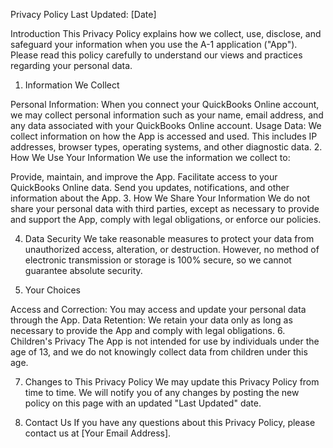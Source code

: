 Privacy Policy
Last Updated: [Date]

Introduction This Privacy Policy explains how we collect, use, disclose, and safeguard your information when you use the A-1 application ("App"). Please read this policy carefully to understand our views and practices regarding your personal data.

1. Information We Collect

Personal Information: When you connect your QuickBooks Online account, we may collect personal information such as your name, email address, and any data associated with your QuickBooks Online account.
Usage Data: We collect information on how the App is accessed and used. This includes IP addresses, browser types, operating systems, and other diagnostic data.
2. How We Use Your Information We use the information we collect to:

Provide, maintain, and improve the App.
Facilitate access to your QuickBooks Online data.
Send you updates, notifications, and other information about the App.
3. How We Share Your Information We do not share your personal data with third parties, except as necessary to provide and support the App, comply with legal obligations, or enforce our policies.

4. Data Security We take reasonable measures to protect your data from unauthorized access, alteration, or destruction. However, no method of electronic transmission or storage is 100% secure, so we cannot guarantee absolute security.

5. Your Choices

Access and Correction: You may access and update your personal data through the App.
Data Retention: We retain your data only as long as necessary to provide the App and comply with legal obligations.
6. Children's Privacy The App is not intended for use by individuals under the age of 13, and we do not knowingly collect data from children under this age.

7. Changes to This Privacy Policy We may update this Privacy Policy from time to time. We will notify you of any changes by posting the new policy on this page with an updated "Last Updated" date.

8. Contact Us If you have any questions about this Privacy Policy, please contact us at [Your Email Address].

